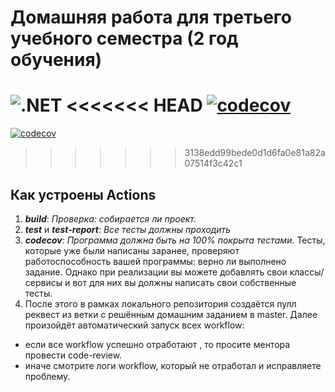 # Домашняя работа для третьего учебного семестра (2 год обучения)

![.NET](https://github.com/<AndrejHorakov>/dotnet-homeworks-2/actions/workflows/dotnet.yml/badge.svg)
<<<<<<< HEAD
[![codecov](https://codecov.io/gh/max-arshinov/dotnet-homeworks-2/branch/master/graph/badge.svg?token={token})](https://codecov.io/gh/max-arshinov/dotnet-homeworks-2)
=======
[![codecov](https://codecov.io/gh/max-arshinov/dotnet-homeworks-2/branch/master/graph/badge.svg?token={1f79daec-03c8-405f-bfd8-ef2190668be4})](https://codecov.io/gh/max-arshinov/dotnet-homeworks-2)
>>>>>>> 3138edd99bede0d1d6fa0e81a82a07514f3c42c1

## Как устроены Actions
1. ***build***: *Проверка: собирается ли проект.*
2. ***test*** и ***test-report***: *Все тесты должны проходить*
4. ***codecov***: *Программа должна быть на 100% покрыта тестами.*
Тесты, которые уже были написаны заранее, проверяют работоспособность вашей программы:  верно ли выполнено задание.
Однако при реализации вы можете добавлять свои классы/сервисы и вот для них вы должны написать свои собственные тесты.
5. После этого в рамках локального репозитория создаётся пулл реквест из ветки с решённым домашним заданием в master. Далее произойдёт автоматический запуск всех workflow:
- если все workflow успешно отработают , то просите ментора провести code-review.
- иначе смотрите логи workflow, который не отработал и исправляете проблему.
